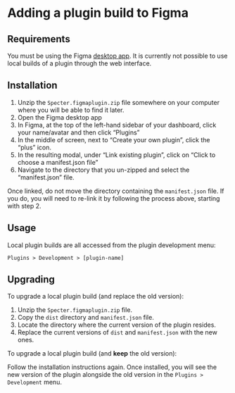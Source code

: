 # Adding a plugin build to Figma

## Requirements

You must be using the Figma [desktop app](https://www.figma.com/downloads/). It is currently not possible to use local builds of a plugin through the web interface.

## Installation

1. Unzip the `Specter.figmaplugin.zip` file somewhere on your computer where you will be able to find it later.
2. Open the Figma desktop app
3. In Figma, at the top of the left-hand sidebar of your dashboard, click your name/avatar and then click “Plugins”
4. In the middle of screen, next to “Create your own plugin”, click the “plus” icon.
5. In the resulting modal, under “Link existing plugin”, click on “Click to choose a manifest.json file”
6. Navigate to the directory that you un-zipped and select the “manifest.json” file.

Once linked, do not move the directory containing the `manifest.json` file. If you do, you will need to re-link it by following the process above, starting with step 2.

## Usage

Local plugin builds are all accessed from the plugin development menu:

`Plugins > Development > [plugin-name]`

## Upgrading

To upgrade a local plugin build (and replace the old version):

1. Unzip the `Specter.figmaplugin.zip` file.
2. Copy the `dist` directory and `manifest.json` file.
3. Locate the directory where the current version of the plugin resides.
4. Replace the current versions of `dist` and `manifest.json` with the new ones.

To upgrade a local plugin build (and **keep** the old version):

Follow the installation instructions again. Once installed, you will see the new version of the plugin alongside the old version in the `Plugins > Development` menu.
